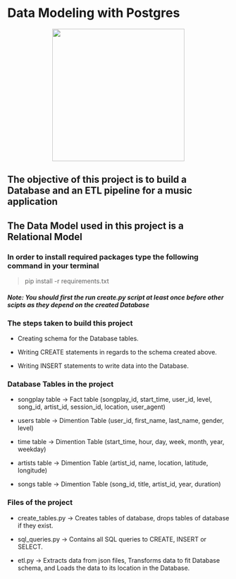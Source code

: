 # Data Modeling with Postgres

<p align = 'center'><img src = 'https://www.postgresql.org/media/img/about/press/elephant.png' height = 300 width = 300 /></p>

## The objective of this project is to build a Database and an ETL pipeline for a music application

## The Data Model used in this project is a Relational Model

### In order to install required packages type the following command in your terminal

> pip install -r requirements.txt

#### ***Note: You should first the run create.py script at least once before other scipts as they depend on the created Database***

### The steps taken to build this project

- Creating schema for the Database tables.

- Writing CREATE statements in regards to the schema created above.

- Writing INSERT statements to write data into the Database.

### Database Tables in the project

- songplay table -> Fact table (songplay_id, start_time, user_id, level, song_id, artist_id, session_id, location, user_agent)

- users table -> Dimention Table (user_id, first_name, last_name, gender, level)

- time table -> Dimention Table (start_time, hour, day, week, month, year, weekday)

- artists table -> Dimention Table (artist_id, name, location, latitude, longitude)

- songs table -> Dimention Table (song_id, title, artist_id, year, duration)

### Files of the project

- create_tables.py -> Creates tables of database, drops tables of database if they exist.

- sql_queries.py -> Contains all SQL queries to CREATE, INSERT or SELECT.

- etl.py -> Extracts data from json files, Transforms data to fit Database schema, and Loads the data to its location in the Database.
